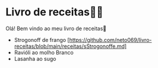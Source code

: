 # Livro de receitas:man_cook:

Olá! Bem vindo ao meu livro de receitas:wave:

- Strogonoff de frango [https://github.com/neto069/livro-receitas/blob/main/receitas/sStrogonoffe.md]
- Ravióli ao molho Branco
- Lasanha ao sugo

